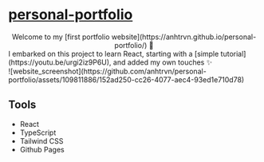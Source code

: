 # [personal-portfolio](https://github.com/anhtrvn/personal-portfolio)

<div align='center'>
  Welcome to my [first portfolio website](https://anhtrvn.github.io/personal-portfolio/) 🚀
</div>
I embarked on this project to learn React, starting with a [simple tutorial](https://youtu.be/urgi2iz9P6U), and added my own touches ✨

<div align='center'></div>
![website_screenshot](https://github.com/anhtrvn/personal-portfolio/assets/109811886/152ad250-cc26-4077-aec4-93ed1e710d78)

## Tools

- React
- TypeScript
- Tailwind CSS
- Github Pages
